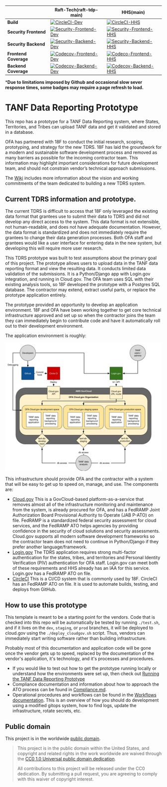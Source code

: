 


|| Raft-Tech(raft-tdp-main) |  HHS(main) |
|---|---|---|
|**Build**| [![CircleCI-Dev](https://circleci.com/gh/raft-tech/TANF-app/tree/raft-tdp-main.svg?style=shield)](https://circleci.com/gh/raft-tech/TANF-app/tree/raft-tdp-main) | [![CircleCI-HHS](https://circleci.com/gh/HHS/TANF-app/tree/main.svg?style=shield)](https://circleci.com/gh/HHS/TANF-app/tree/main)|
|**Security Frontend**| [![Security-Frontend-Dev](https://snyk.io/test/github/raft-tech/TANF-app/badge.svg)](https://snyk.io/test/github/raft-tech/TANF-app)  | [![Security-Frontend-HHS](https://snyk.io/test/github/HHS/TANF-app/badge.svg)](https://snyk.io/test/github/HHS/TANF-app)|
|**Security Backend**| [![Security-Backend-Dev](https://snyk.io/test/github/raft-tech/TANF-app/badge.svg?targetFile=tdrs-backend/requirements.txt)](https://snyk.io/test/github/raft-tech/TANF-app) | [![Security-Backend-HHS](https://snyk.io/test/github/HHS/TANF-app/badge.svg?targetFile=tdrs-backend/requirements.txt)](https://snyk.io/test/github/HHS/TANF-app)
|**Frontend Coverage**| [![Codecov-Frontend-Dev](https://codecov.io/gh/raft-tech/TANF-app/branch/raft-tdp-main/graph/badge.svg?flag=dev-frontend)](https://codecov.io/gh/raft-tech/TANF-app?flag=dev-frontend) | [![Codeco-Frontend-HHS](https://codecov.io/gh/HHS/TANF-app/branch/main/graph/badge.svg?flag=main-frontend)](https://codecov.io/gh/HHS/TANF-app?flag=main-frontend)   |
|**Backend Coverage**|  [![Codecov-Backend-Dev](https://codecov.io/gh/raft-tech/TANF-app/branch/raft-tdp-main/graph/badge.svg?flag=dev-backend)](https://codecov.io/gh/raft-tech/TANF-app/branch/raft-tdp-main?flag=dev-backend)|   [![Codecov-Backend-HHS]( https://codecov.io/gh/HHS/TANF-app/branch/main/graph/badge.svg?flag=main-backend)](https://codecov.io/gh/HHS/TANF-app/branch/main?flag=main-backend) |

***Due to limitations imposed by Github and occasional slow sever response times, some badges may require a page refresh to load.**

# TANF Data Reporting Prototype

This repo has a prototype for a TANF Data Reporting system, where States,
Territories, and Tribes can upload TANF data and get it validated and stored
in a database.

OFA has partnered with 18F to conduct the initial research, scoping, prototyping,
and strategy for the new TDRS. 18F has laid the groundwork for a modern and sustainable
software development process and removed as many barriers as possible for the incoming
contractor team. This information may highlight important considerations for future
development team, and should not constrain vendor’s technical approach submissions.

The [Wiki](https://github.com/hhs/TANF-app/wiki) includes more information about the vision and working commitments of the team dedicated to building a new TDRS system.


## Current TDRS information and prototype.
The current TDRS is difficult to access that 18F only leveraged the existing data format that grantees use to submit their data to TDRS and did not
develop any direct access to the system. This data format is not extensible, not
human-readable, and does not have adequate documentation. However, the data format
is standardized and does not immediately require the grantees to change their data
generation processes. Both OFA staff and grantees would like a user interface for
entering data in the new  system, but developing this will require more user research.

This TDRS prototype was built to test assumptions about the primary goal of this project.
The prototype allows users to upload data in the TANF data
reporting format and view the resulting data. It conducts limited data validation of the
submissions.  It is a Python/Django app with Login.gov integration, and running in Cloud.gov.
The OFA team uses SQL with their existing analysis tools, so 18F developed the prototype
with a Postgres SQL database. The contractor may extend, extract useful parts, or replace
the prototype application entirely.

The prototype provided an opportunity to develop an application environment. 18F and OFA
have been working together to get core technical infrastructure approved and set up so
when the contractor joins the team they can immediately begin to contribute code and have
it automatically roll out to their development environment.

The application environment is roughly: 

![diagram of prototype apps and services](docs/updated-tanf-prototype-diagram-system.png)

This infrastructure should provide OFA and the contractor with a system that will be easy to get up to speed on, manage, and use. The components are:
* [Cloud.gov](https://cloud.gov/) This is a GovCloud-based platform-as-a-service that removes almost all of the infrastructure monitoring and maintenance from the system, is already procured for OFA, and has a FedRAMP Joint Authorization Board Provisional Authority to Operate (JAB P-ATO) on file. FedRAMP is a standardized federal security assessment for cloud services, and the FedRAMP ATO helps agencies by providing confidence in the security of cloud solutions and security assessments.    Cloud.gov supports all modern software development frameworks so the contractor team does not need to continue in Python/Django if they prefer another language/framework.
* [Login.gov](https://www.login.gov/) The TDRS application requires strong multi-factor authentication for the states, tribes, and territories and Personal Identity Verification (PIV) authentication for OFA staff. Login.gov can meet both of these requirements and HHS already has an IAA for this service. Login.gov has a FedRAMP ATO on file.
* [CircleCI](https://circleci.com/) This is a CI/CD system that is commonly used by 18F. CircleCI has an FedRAMP ATO on file. It is used to automate builds, testing, and deploys from GitHub.

## How to use this prototype

This template is meant to be a starting point for the vendors.  Code that is
checked into this repo will be automatically be tested by running `./test.sh`,
and if it lives on the `dev`, `staging`, or `prod` branches, it will be deployed
to cloud.gov using the `./deploy_cloudgov.sh` script.  Thus, vendors can
immediately start writing software rather than building infrastructure.

Probably most of this documentation and application code
will be gone once the vendor gets up to speed, replaced by the documentation of
the vendor's application, it's technology, and it's processes and procedures.

* If you would like to test out how to get the prototype running locally
  or understand how the environments were set up,
  then check out [Running the TANF Data Reporting Prototype](docs/Running.md)
* Compliance documentation and information about how to approach
  the ATO process can be found in [Compliance.md](docs/Compliance.md).
* Operational procedures and workflows can be found in the 
  [Workflows documentation](docs/Workflows.md).  This is an overview of how you
  should do development using a modified gitops system, how to find logs,
  update the infrastructure, rotate secrets, etc.


 ## Public domain

This project is in the worldwide [public domain](LICENSE.md).

> This project is in the public domain within the United States, and copyright and related rights in the work worldwide are waived through the [CC0 1.0 Universal public domain dedication](https://creativecommons.org/publicdomain/zero/1.0/).
>
> All contributions to this project will be released under the CC0 dedication. By submitting a pull request, you are agreeing to comply with this waiver of copyright interest.
